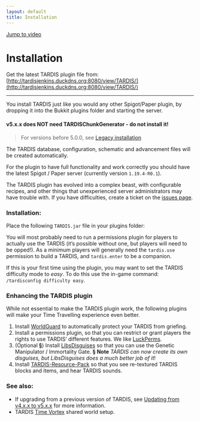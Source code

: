 ```yaml
---
layout: default
title: Installation
---
```


[Jump to video](#video)

# Installation

Get the latest TARDIS plugin file
from: [http://tardisjenkins.duckdns.org:8080/view/TARDIS/](http://tardisjenkins.duckdns.org:8080/view/TARDIS/)

* * *

You install TARDIS just like you would any other Spigot/Paper plugin, by dropping it into the Bukkit plugins folder and starting the server.

#### v5.x.x does NOT need TARDISChunkGenerator - do not install it!

> For versions before 5.0.0, see [Legacy installation](installation-old.html)

The TARDIS database, configuration, schematic and advancement files will be created automatically.

For the plugin to have full functionality and work correctly you should have the latest Spigot / Paper server (currently version `1.19.4-R0.1`).

The TARDIS plugin has evolved into a complex beast, with configurable recipes, and other things that unexperienced server administrators may have trouble with. If you have difficulties, create a ticket on the [issues page](https://github.com/eccentricdevotion/TARDIS/issues).

### Installation:

Place the following `TARDIS.jar` file in your plugins folder:


You will most probably need to run a permissions plugin for players to actually use the TARDIS (it’s possible without one, but players will need to be opped!). As a minimum players will generally need the `tardis.use` permission to build a TARDIS, and `tardis.enter` to be a companion.

If this is your first time using the plugin, you may want to set the TARDIS difficulty mode to _easy_. To do this use the in-game command: `/tardisconfig difficulty easy`.

### Enhancing the TARDIS plugin

While not essential to make the TARDIS plugin work, the following plugins will make your Time Travelling experience even better.

1. Install [WorldGuard](https://enginehub.org/worldguard) to automatically protect your TARDIS from griefing.
2. Install a permissions plugin, so that you can restrict or grant players the rights to use TARDIS’ different features.
   We like [LuckPerms](https://luckperms.net/).
3. (Optional **§**) Install [LibsDisguises](https://www.spigotmc.org/resources/libs-disguises-free.81/) so that you can use the Genetic Manipulator / Immortality Gate. **§ Note** _TARDIS can now create its own disguises, but LibsDisguises does a much better job of it_!
4. Install [TARDIS-Resource-Pack](resource-packs.html) so that you see re-textured TARDIS blocks and items, and hear TARDIS sounds.


### See also:

* If upgrading from a previous version of TARDIS, see [Updating from v4.x.x to v5.x.x](updating-to-unified-plugin.html) for more information.
* TARDIS [Time Vortex](time-vortex.html) shared world setup.
